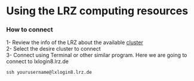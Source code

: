 # Using the LRZ computing resources

### How to connect
1- Review the info of the LRZ about the available [cluster](https://www.lrz.de/services/compute/linux-cluster/overview/)  
2- Select the desire cluster to connect  
3- Connect using Terminal or other similar program. Here we are going to connect to lxlogin8.lrz.de  
```console
ssh yourusername@lxlogin8.lrz.de
```    





